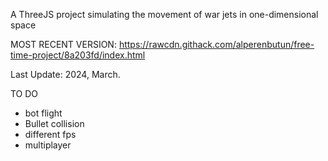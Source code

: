 A ThreeJS project simulating the movement of war jets in one-dimensional space

MOST RECENT VERSION: https://rawcdn.githack.com/alperenbutun/free-time-project/8a203fd/index.html

Last Update: 2024, March.

TO DO
* bot flight
* Bullet collision
* different fps
* multiplayer
